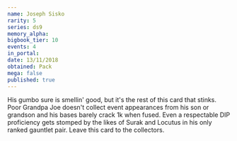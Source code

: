 ```yaml
---
name: Joseph Sisko
rarity: 5
series: ds9
memory_alpha:
bigbook_tier: 10
events: 4
in_portal:
date: 13/11/2018
obtained: Pack
mega: false
published: true
---
```


His gumbo sure is smellin' good, but it's the rest of this card that stinks. Poor Grandpa Joe doesn't collect event appearances from his son or grandson and his bases barely crack 1k when fused. Even a respectable DIP proficiency gets stomped by the likes of Surak and Locutus in his only ranked gauntlet pair. Leave this card to the collectors.
